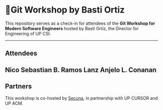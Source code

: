 # 🚀Git Workshop by Basti Ortiz

This repository serves as a check-in for attendees of the **Git Workshop for Modern Software Engineers** hosted by Basti Ortiz, the Director for Engineering of UP CSI.

---
## Attendees
Nico Sebastian B. Ramos
Lanz Anjelo L. Conanan
---
## Partners
This workshop is co-hosted by [Secuna](https://secuna.io), in partnership with UP CURSOR and UP ACM.
